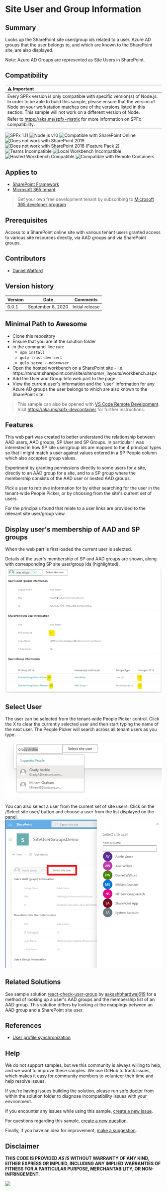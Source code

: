 # Site User and Group Information

## Summary

Looks up the SharePoint site user/group ids related to a user. Azure AD groups that the user belongs to, and which are known to the SharePoint site, are also displayed.

Note: Azure AD Groups are represented as Site Users in SharePoint.

## Compatibility

| :warning: Important          |
|:---------------------------|
| Every SPFx version is only compatible with specific version(s) of Node.js. In order to be able to build this sample, please ensure that the version of Node on your workstation matches one of the versions listed in this section. This sample will not work on a different version of Node.|
|Refer to <https://aka.ms/spfx-matrix> for more information on SPFx compatibility.   |

![SPFx 1.11](https://img.shields.io/badge/SPFx-1.11.0-green.svg)
![Node.js v10](https://img.shields.io/badge/Node.js-v10-green.svg)
![Compatible with SharePoint Online](https://img.shields.io/badge/SharePoint%20Online-Compatible-green.svg)
![Does not work with SharePoint 2019](https://img.shields.io/badge/SharePoint%20Server%202019-Incompatible-red.svg "SharePoint Server 2019 requires SPFx 1.4.1 or lower")
![Does not work with SharePoint 2016 (Feature Pack 2)](https://img.shields.io/badge/SharePoint%20Server%202016%20(Feature%20Pack%202)-Incompatible-red.svg "SharePoint Server 2016 Feature Pack 2 requires SPFx 1.1")
![Teams Incompatible](https://img.shields.io/badge/Teams-Incompatible-lightgrey.svg)
![Local Workbench Incompatible](https://img.shields.io/badge/Local%20Workbench-Incompatible-red.svg "This solution requires access to a user's user and group ids")
![Hosted Workbench Compatible](https://img.shields.io/badge/Hosted%20Workbench-Compatible-green.svg)
![Compatible with Remote Containers](https://img.shields.io/badge/Remote%20Containers-Compatible-green.svg)

## Applies to

- [SharePoint Framework](https://aka.ms/spfx)
- [Microsoft 365 tenant](https://learn.microsoft.com/sharepoint/dev/spfx/set-up-your-developer-tenant)

> Get your own free development tenant by subscribing to [Microsoft 365 developer program](https://aka.ms/m365/devprogram)

## Prerequisites

Access to a SharePoint online site with various tenant users granted access to various site resources directly, via AAD groups and via SharePoint groups.

## Contributors

*  [Daniel Watford](https://github.com/danwatford) 

## Version history

| Version | Date              | Comments        |
| ------- | ----------------- | --------------- |
| 0.0.1   | September 8, 2020 | Initial release |

## Minimal Path to Awesome

- Clone this repository
- Ensure that you are at the solution folder
- in the command-line run:
  - `npm install`
  - `gulp trust-dev-cert`
  - `gulp serve --nobrowser`
- Open the hosted workbench on a SharePoint site - i.e. https://_tenant_.sharepoint.com/site/_sitename_/_layouts/workbench.aspx
- Add the User and Group Info web part to the page.
- View the current user's information and the 'user' information for any Azure AD groups the user belongs to which are also known to the SharePoint site.

>  This sample can also be opened with [VS Code Remote Development](https://code.visualstudio.com/docs/remote/remote-overview). Visit https://aka.ms/spfx-devcontainer for further instructions.

## Features

This web part was created to better understand the relationship between AAD users, AAD groups, SP User and SP Groups. In particular I was interested in how SP site user/group ids are mapped to the 4 principal types so that I might match a user against values entered in a SP People column which also accepted group values.

Experiment by granting permissions directly to some users for a site, directly to an AAD group for a site, and to a SP group where the membership consists of the AAD user or nested AAD groups.

Pick a user to retrieve information for by either searching for the user in the tenant-wide People Picker, or by choosing from the site's current set of users.

For the principals found that relate to a user links are provided to the relevant site user/group view.

## Display user's membership of AAD and SP groups

When the web part is first loaded the current user is selected.

Details of the user's membership of SP and AAD groups are shown, along with corresponding SP site user/group ids (highlighted).
![MyTasks](./assets/screen1.png)

## Select User

The user can be selected from the tenant-wide People Picker control.
Click the X to clear the currently selected user and then start typing the name of the next user. The People Picker will search across all tenant users as you type.
![MyTasks](./assets/screen2.png)

You can also select a user from the current set of site users.
Click on the /Select site user/ button and choose a user from the list displayed on the panel.
![MyTasks](./assets/screen3.png)

## Related Solutions

See sample solution [react-check-user-group](../react-check-user-group) by [aakashbhardwaj619](https://github.com/aakashbhardwaj619) for a method of looking up a user's AAD groups and the membership list of an AAD group. This solution differs by looking at the mappings between an AAD group and a SharePoint site user.

## References

- [User profile synchronization](https://learn.microsoft.com/sharepoint/user-profile-sync)

## Help

We do not support samples, but we this community is always willing to help, and we want to improve these samples. We use GitHub to track issues, which makes it easy for  community members to volunteer their time and help resolve issues.

If you're having issues building the solution, please run [spfx doctor](https://pnp.github.io/cli-microsoft365/cmd/spfx/spfx-doctor/) from within the solution folder to diagnose incompatibility issues with your environment.

If you encounter any issues while using this sample, [create a new issue](https://github.com/pnp/sp-dev-fx-webparts/issues/new?assignees=&labels=Needs%3A+Triage+%3Amag%3A%2Ctype%3Abug-suspected%2Csample%3A%20react-sp-site-user-groups&template=bug-report.yml&sample=react-sp-site-user-groups&authors=@danwatford&title=react-sp-site-user-groups%20-%20).

For questions regarding this sample, [create a new question](https://github.com/pnp/sp-dev-fx-webparts/issues/new?assignees=&labels=Needs%3A+Triage+%3Amag%3A%2Ctype%3Aquestion%2Csample%3A%20react-sp-site-user-groups&template=question.yml&sample=react-sp-site-user-groups&authors=@danwatford&title=react-sp-site-user-groups%20-%20).

Finally, if you have an idea for improvement, [make a suggestion](https://github.com/pnp/sp-dev-fx-webparts/issues/new?assignees=&labels=Needs%3A+Triage+%3Amag%3A%2Ctype%3Aenhancement%2Csample%3A%20react-sp-site-user-groups&template=question.yml&sample=react-sp-site-user-groups&authors=@danwatford&title=react-sp-site-user-groups%20-%20).

## Disclaimer

**THIS CODE IS PROVIDED *AS IS* WITHOUT WARRANTY OF ANY KIND, EITHER EXPRESS OR IMPLIED, INCLUDING ANY IMPLIED WARRANTIES OF FITNESS FOR A PARTICULAR PURPOSE, MERCHANTABILITY, OR NON-INFRINGEMENT.**


<img src="https://m365-visitor-stats.azurewebsites.net/sp-dev-fx-webparts/samples/react-sp-site-user-groups" />
